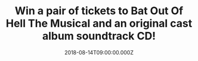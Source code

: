 ---
campaign-uuid: "c-9591a1a1-2577-4642-b2d7-7881f39afedc"
type: "Competition"
category: "Tickets"
date: "2018-08-14T09:00:00.000Z"
end-date: "2018-09-04T23:59:00.000Z"
disable-form: false
is_promoted: false
has_entry_page: true
title: "Win a pair of tickets to Bat Out Of Hell The Musical and an original cast\
  \ album soundtrack CD!"
competition-description: "<p>To celebrate the release of the official cast album of\
  \ Bat Out Of Hell The Musical we’re offering a pair of tickets to see the West End\
  \ hit as well as a copy of the soundtrack!</p>\r\n<p>Does it sound like the best\
  \ plan for you? Click below for a chance to win!</p>"
hero-header: "Win a pair of tickets to Bat Out Of Hell The Musical and an original\
  \ cast album soundtrack CD!"
terms-confirmation: "N/A"
banner-img: "https://assets.expresslyapp.com/asset-c3e81ad9-afb4-4553-a5ec-14670bb45e3f.jpg"
logo-left-href: "http://outside-org.co.uk/"
logo-left-image: "https://assets.expresslyapp.com/asset-3347d69f-b421-4031-8088-db320e0dfe12.jpg"
logo-left-title: "Outside organisation"
bg-image-hero: "https://assets.expresslyapp.com/asset-16dff3be-3902-46d6-8de5-4617a76867c1.jpg"
bg-image-first: "https://assets.expresslyapp.com/asset-b448aeeb-6b49-40a0-8881-eaab565d876c.jpg"
bg-image-second: "https://assets.expresslyapp.com/asset-8338212e-c0b9-460b-a3a8-d930e9af6454.jpg"
bg-image-third: "https://assets.expresslyapp.com/asset-b0286f8c-b9c1-44ec-856a-00ac315faa25.jpg"
section1-content: "<p>The winner of the Evening Standard Radio 2 Audience Award for\
  \ Best Musical 2017, Bat out of Hell – The Musical wowed critics and public alike\
  \ when it played limited seasons at Manchester Opera House, London Coliseum and\
  \ Toronto’s Ed Mirvish Theatre in 2017, and has been seen by nearly 500,000 people\
  \ to date.</p>\r\n<p>It began previews at London’s Dominion Theatre on Monday 2\
  \ April and is currently booking to 5th January 2019.</p>"
section2-content: "<p>Jim Steinman’s Bat out of Hell – The Musical is a romantic adventure\
  \ about rebellious youth and passionate love, set against the backdrop of a post-cataclysmic\
  \ city adrift from the mainland. Strat, the forever young leader of The Lost, has\
  \ fallen for Raven, daughter of Falco, the tyrannical, ruler of Obsidian.</p> \r\
  \n<p>Bat Out Of Hell - The Musical has book, music and lyrics by Jim Steinman, direction\
  \ by Jay Scheib, choreography by Emma Portner, with musical supervision and additional\
  \ arrangements by Michael Reed, set design by Jon Bausor, costume design by Jon\
  \ Bausor and Meentje Nielsen, video design by Finn Ross, lighting design by Patrick\
  \ Woodroffe, sound design by Gareth Owen, orchestration by Steve Sidwell, casting\
  \ by David Grindrod CDG, fight direction by Stuart Boother and musical direction\
  \ by Robert Emery.</p>"
section3-content: "<p>To celebrate the release of Bat Out Of Hell The Musical, we\
  \ are giving away a pair of tickets to one of our lucky NME AAA readers to win.</p>\r\
  \n<p>Shows take place at The Dominion Theatre London, showtimes Monday-Saturday\
  \ 19:30 and additional matinees on Wednesdays and Saturdays at 14:30.</p>\r\n<p>What\
  \ are you waiting for? Enter the form below and you could be going to Bat Out Of\
  \ Hell The Musical!</p>\r\n<p>Good luck!</p>"
entry-title: "Win a pair of tickets to Bat Out Of Hell The Musical and an original\
  \ cast album soundtrack CD!"
entry-content: "Enter the draw to win a pair of tickets to Bat Out Of Hell The Musical\
  \ and an original cast album soundtrack CD by completing the form below before 23:59\
  \ on 4th of September 2018."
has-winner: false
prize-description: "A pair of tickets to Bat Out Of Hell The Musical and an original\
  \ cast album soundtrack CD.\r\n\r\nTickets are Level 1 tickets."
special-conditions: "Multiple entries are allowed up to one every day.\r\n\r\n Prize\
  \ must be redeemed by 1st December."
---